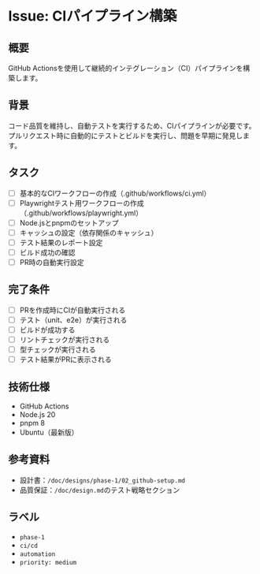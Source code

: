 # Issue: CIパイプライン構築

## 概要

GitHub Actionsを使用して継続的インテグレーション（CI）パイプラインを構築します。

## 背景

コード品質を維持し、自動テストを実行するため、CIパイプラインが必要です。プルリクエスト時に自動的にテストとビルドを実行し、問題を早期に発見します。

## タスク

- [ ] 基本的なCIワークフローの作成（.github/workflows/ci.yml）
- [ ] Playwrightテスト用ワークフローの作成（.github/workflows/playwright.yml）
- [ ] Node.jsとpnpmのセットアップ
- [ ] キャッシュの設定（依存関係のキャッシュ）
- [ ] テスト結果のレポート設定
- [ ] ビルド成功の確認
- [ ] PR時の自動実行設定

## 完了条件

- [ ] PRを作成時にCIが自動実行される
- [ ] テスト（unit、e2e）が実行される
- [ ] ビルドが成功する
- [ ] リントチェックが実行される
- [ ] 型チェックが実行される
- [ ] テスト結果がPRに表示される

## 技術仕様

- GitHub Actions
- Node.js 20
- pnpm 8
- Ubuntu（最新版）

## 参考資料

- 設計書：`/doc/designs/phase-1/02_github-setup.md`
- 品質保証：`/doc/design.md`のテスト戦略セクション

## ラベル

- `phase-1`
- `ci/cd`
- `automation`
- `priority: medium`
